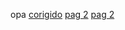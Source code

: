 opa
<a href="https://vinicius-melo-01.github.io/pasta-html-css/desafio/Nova pasta/jeito certo.html" target="_blank"> corigido</a>
<a href="https://vinicius-melo-01.github.io/pasta-html-css/desafio/ex011/EX011.html" target="_blank"> pag 2</a>
<a href="https://vinicius-melo-01.github.io/pasta-html-css/desafio/versao final ex011/index.html" target="_blank"> pag 2</a>
